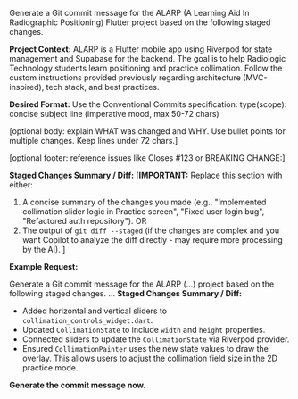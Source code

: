 Generate a Git commit message for the ALARP (A Learning Aid In Radiographic Positioning) Flutter project based on the following staged changes.

**Project Context:**
ALARP is a Flutter mobile app using Riverpod for state management and Supabase for the backend. The goal is to help Radiologic Technology students learn positioning and practice collimation. Follow the custom instructions provided previously regarding architecture (MVC-inspired), tech stack, and best practices.

**Desired Format:**
Use the Conventional Commits specification:
type(scope): concise subject line (imperative mood, max 50-72 chars)

[optional body: explain WHAT was changed and WHY. Use bullet points for multiple changes. Keep lines under 72 chars.]

[optional footer: reference issues like Closes #123 or BREAKING CHANGE:]

**Staged Changes Summary / Diff:**
[**IMPORTANT:** Replace this section with either:

1. A concise summary of the changes you made (e.g., "Implemented collimation slider logic in Practice screen", "Fixed user login bug", "Refactored auth repository").
   OR
2. The output of `git diff --staged` (if the changes are complex and you want Copilot to analyze the diff directly - may require more processing by the AI).
   ]

**Example Request:**

Generate a Git commit message for the ALARP (...) project based on the following staged changes.
...
**Staged Changes Summary / Diff:**

- Added horizontal and vertical sliders to `collimation_controls_widget.dart`.
- Updated `CollimationState` to include `width` and `height` properties.
- Connected sliders to update the `CollimationState` via Riverpod provider.
- Ensured `CollimationPainter` uses the new state values to draw the overlay.
  This allows users to adjust the collimation field size in the 2D practice mode.

**Generate the commit message now.**
